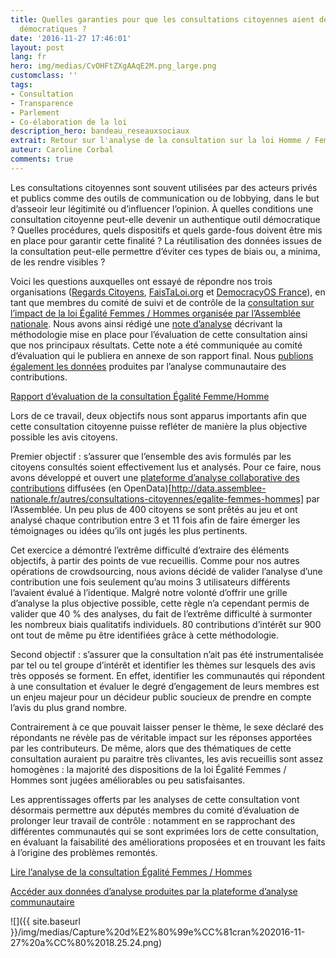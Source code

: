 ```yaml
---
title: Quelles garanties pour que les consultations citoyennes aient des finalités
  démocratiques ?
date: '2016-11-27 17:46:01'
layout: post
lang: fr
hero: img/medias/CvOHFtZXgAAqE2M.png_large.png
customclass: ''
tags:
- Consultation
- Transparence
- Parlement
- Co-élaboration de la loi
description_hero: bandeau_reseauxsociaux
extrait: Retour sur l'analyse de la consultation sur la loi Homme / Femme
auteur: Caroline Corbal
comments: true
---
```

Les consultations citoyennes sont souvent utilisées par des acteurs privés et publics comme des outils de communication ou de lobbying, dans le but d’asseoir leur légitimité ou d’influencer l’opinion. À quelles conditions une consultation citoyenne peut-elle devenir un authentique outil démocratique ? Quelles procédures, quels dispositifs et quels garde-fous doivent être mis en place pour garantir cette finalité ? La réutilisation des données issues de la consultation peut-elle permettre d’éviter ces types de biais ou, a minima, de les rendre visibles ?

Voici les questions auxquelles ont essayé de répondre nos trois organisations ([Regards Citoyens](http://regardscitoyens.org/), [FaisTaLoi.org](http://faistaloi.pbsolving.fr/) et [DemocracyOS France](http://democracyos.eu/)), en tant que membres du comité de suivi et de contrôle de la [consultation sur l’impact de la loi Égalité Femmes / Hommes organisée par l’Assemblée nationale](http://www2.assemblee-nationale.fr/questionnaire/form/EGALITE). Nous avons ainsi rédigé une [note d’analyse](https://www.regardscitoyens.org/wp-content/uploads/Consultation_EgaliteFH_RapportRC.pdf) décrivant la méthodologie mise en place pour l’évaluation de cette consultation ainsi que nos principaux résultats. Cette note a été communiquée au comité d’évaluation qui le publiera en annexe de son rapport final. Nous [publions également les données](https://github.com/regardscitoyens/consultation_an/blob/master/exploitation/README.md) produites par l’analyse communautaire des contributions.

[Rapport d’évaluation de la consultation Égalité Femme/Homme](https://www.regardscitoyens.org/wp-content/uploads/Consultation_EgaliteFH_RapportRC.pdf)

Lors de ce travail, deux objectifs nous sont apparus importants afin que cette consultation citoyenne puisse refléter de manière la plus objective possible les avis citoyens.

Premier objectif : s’assurer que l’ensemble des avis formulés par les citoyens consultés soient effectivement lus et analysés. Pour ce faire, nous avons développé et ouvert une [plateforme d’analyse collaborative des contributions](http://regardscitoyens.org/rapporteurs-citoyens/) diffusées (en OpenData)[http://data.assemblee-nationale.fr/autres/consultations-citoyennes/egalite-femmes-hommes] par l’Assemblée. Un peu plus de 400 citoyens se sont prêtés au jeu et ont analysé chaque contribution entre 3 et 11 fois afin de faire émerger les témoignages ou idées qu’ils ont jugés les plus pertinents.

Cet exercice a démontré l’extrême difficulté d’extraire des éléments objectifs, à partir des points de vue recueillis. Comme pour nos autres opérations de crowdsourcing, nous avions décidé de valider l’analyse d’une contribution une fois seulement qu’au moins 3 utilisateurs différents l’avaient évalué à l’identique. Malgré notre volonté d’offrir une grille d’analyse la plus objective possible, cette règle n’a cependant permis de valider que 40 % des analyses, du fait de l’extrême difficulté à surmonter les nombreux biais qualitatifs individuels. 80 contributions d’intérêt sur 900 ont tout de même pu être identifiées grâce à cette méthodologie.

Second objectif : s’assurer que la consultation n’ait pas été instrumentalisée par tel ou tel groupe d’intérêt et identifier les thèmes sur lesquels des avis très opposés se forment. En effet, identifier les communautés qui répondent à une consultation et évaluer le degré d’engagement de leurs membres est un enjeu majeur pour un décideur public soucieux de prendre en compte l’avis du plus grand nombre.

Contrairement à ce que pouvait laisser penser le thème, le sexe déclaré des répondants ne révèle pas de véritable impact sur les réponses apportées par les contributeurs. De même, alors que des thématiques de cette consultation auraient pu paraitre très clivantes, les avis recueillis sont assez homogènes : la majorité des dispositions de la loi Égalité Femmes / Hommes sont jugées améliorables ou peu satisfaisantes.

Les apprentissages offerts par les analyses de cette consultation vont désormais permettre aux députés membres du comité d’évaluation de prolonger leur travail de contrôle : notamment en se rapprochant des différentes communautés qui se sont exprimées lors de cette consultation, en évaluant la faisabilité des améliorations proposées et en trouvant les faits à l’origine des problèmes remontés.

[Lire l’analyse de la consultation Égalité Femmes / Hommes](https://www.regardscitoyens.org/wp-content/uploads/Consultation_EgaliteFH_RapportRC.pdf)

[Accéder aux données d’analyse produites par la plateforme d’analyse communautaire](https://github.com/regardscitoyens/consultation_an/blob/master/exploitation/README.md)

![]({{ site.baseurl }}/img/medias/Capture%20d%E2%80%99e%CC%81cran%202016-11-27%20a%CC%80%2018.25.24.png)